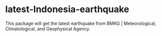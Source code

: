 # latest-Indonesia-earthquake
This package will get the latest earthquake from BMKG | Meteorological, Climatological, and Geophysical Agency.
